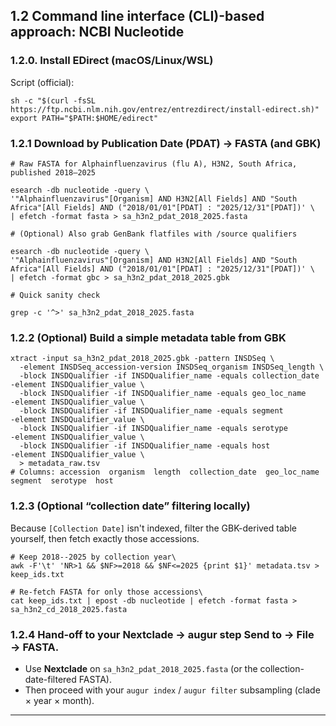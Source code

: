 ## 1.2 Command line interface (CLI)-based approach: NCBI Nucleotide

### 1.2.0. Install EDirect (macOS/Linux/WSL)

Script (official):

```
sh -c "$(curl -fsSL https://ftp.ncbi.nlm.nih.gov/entrez/entrezdirect/install-edirect.sh)"
export PATH="$PATH:$HOME/edirect"
```

### 1.2.1 Download by Publication Date (PDAT) → FASTA (and GBK)

```
# Raw FASTA for Alphainfluenzavirus (flu A), H3N2, South Africa, published 2018–2025

esearch -db nucleotide -query \
'"Alphainfluenzavirus"[Organism] AND H3N2[All Fields] AND "South Africa"[All Fields] AND ("2018/01/01"[PDAT] : "2025/12/31"[PDAT])' \
| efetch -format fasta > sa_h3n2_pdat_2018_2025.fasta

# (Optional) Also grab GenBank flatfiles with /source qualifiers

esearch -db nucleotide -query \
'"Alphainfluenzavirus"[Organism] AND H3N2[All Fields] AND "South Africa"[All Fields] AND ("2018/01/01"[PDAT] : "2025/12/31"[PDAT])' \
| efetch -format gbc > sa_h3n2_pdat_2018_2025.gbk

# Quick sanity check

grep -c '^>' sa_h3n2_pdat_2018_2025.fasta
```

### 1.2.2 (Optional) Build a simple metadata table from GBK

```
xtract -input sa_h3n2_pdat_2018_2025.gbk -pattern INSDSeq \
  -element INSDSeq_accession-version INSDSeq_organism INSDSeq_length \
  -block INSDQualifier -if INSDQualifier_name -equals collection_date -element INSDQualifier_value \
  -block INSDQualifier -if INSDQualifier_name -equals geo_loc_name     -element INSDQualifier_value \
  -block INSDQualifier -if INSDQualifier_name -equals segment          -element INSDQualifier_value \
  -block INSDQualifier -if INSDQualifier_name -equals serotype         -element INSDQualifier_value \
  -block INSDQualifier -if INSDQualifier_name -equals host             -element INSDQualifier_value \
  > metadata_raw.tsv
# Columns: accession  organism  length  collection_date  geo_loc_name  segment  serotype  host
```

### 1.2.3 (Optional “collection date” filtering locally)

Because `[Collection Date]` isn't indexed, filter the GBK-derived table yourself, then fetch exactly those accessions.

```
# Keep 2018--2025 by collection year\
awk -F'\t' 'NR>1 && $NF>=2018 && $NF<=2025 {print $1}' metadata.tsv > keep_ids.txt

# Re-fetch FASTA for only those accessions\
cat keep_ids.txt | epost -db nucleotide | efetch -format fasta > sa_h3n2_cd_2018_2025.fasta
```

### 1.2.4 Hand-off to your Nextclade → augur step Send to → File → FASTA.

-   Use **Nextclade** on `sa_h3n2_pdat_2018_2025.fasta` (or the collection-date-filtered FASTA).
-   Then proceed with your `augur index` / `augur filter` subsampling (clade × year × month).


* * * * *
